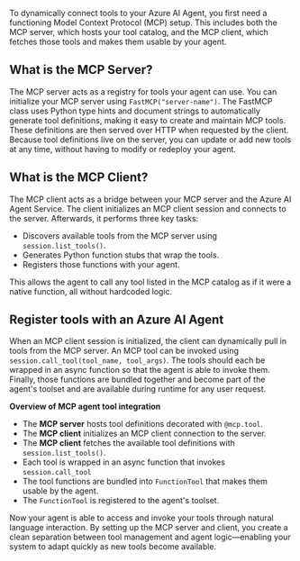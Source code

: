 To dynamically connect tools to your Azure AI Agent, you first need a functioning Model Context Protocol (MCP) setup. This includes both the MCP server, which hosts your tool catalog, and the MCP client, which fetches those tools and makes them usable by your agent.

## What is the MCP Server?

The MCP server acts as a registry for tools your agent can use. You can initialize your MCP server using `FastMCP("server-name")`. The FastMCP class uses Python type hints and document strings to automatically generate tool definitions, making it easy to create and maintain MCP tools. These definitions are then served over HTTP when requested by the client. Because tool definitions live on the server, you can update or add new tools at any time, without having to modify or redeploy your agent.

## What is the MCP Client?

The MCP client acts as a bridge between your MCP server and the Azure AI Agent Service. The client initializes an MCP client session and connects to the server. Afterwards, it performs three key tasks:

- Discovers available tools from the MCP server using `session.list_tools()`.
- Generates Python function stubs that wrap the tools.
- Registers those functions with your agent.

This allows the agent to call any tool listed in the MCP catalog as if it were a native function, all without hardcoded logic.

## Register tools with an Azure AI Agent

When an MCP client session is initialized, the client can dynamically pull in tools from the MCP server. An MCP tool can be invoked using `session.call_tool(tool_name, tool_args)`. The tools should each be wrapped in an async function so that the agent is able to invoke them. Finally, those functions are bundled together and become part of the agent's toolset and are available during runtime for any user request.

**Overview of MCP agent tool integration**

- The **MCP server** hosts tool definitions decorated with `@mcp.tool`.
- The **MCP client** initializes an MCP client connection to the server. 
- The **MCP client**  fetches the available tool definitions with `session.list_tools()`.
- Each tool is wrapped in an async function that invokes `session.call_tool`
- The tool functions are bundled into `FunctionTool` that makes them usable by the agent.
- The `FunctionTool` is registered to the agent's toolset.

Now your agent is able to access and invoke your tools through natural language interaction. By setting up the MCP server and client, you create a clean separation between tool management and agent logic—enabling your system to adapt quickly as new tools become available.